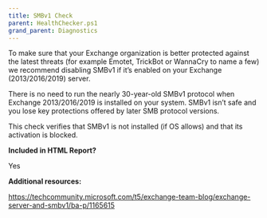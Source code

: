 ```yaml
---
title: SMBv1 Check
parent: HealthChecker.ps1
grand_parent: Diagnostics
---
```


To make sure that your Exchange organization is better protected against the latest threats (for example Emotet, TrickBot or WannaCry to name a few) we recommend disabling SMBv1 if it’s enabled on your Exchange (2013/2016/2019) server.

There is no need to run the nearly 30-year-old SMBv1 protocol when Exchange 2013/2016/2019 is installed on your system. SMBv1 isn’t safe and you lose key protections offered by later SMB protocol versions.

This check verifies that SMBv1 is not installed (if OS allows) and that its activation is blocked.

**Included in HTML Report?**

Yes

**Additional resources:**

https://techcommunity.microsoft.com/t5/exchange-team-blog/exchange-server-and-smbv1/ba-p/1165615